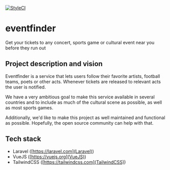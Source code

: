 [![StyleCI](https://styleci.io/repos/128091506/shield?branch=master)](https://styleci.io/repos/128091506)

# eventfinder
Get your tickets to any concert, sports game or cultural event near you before they run out

## Project description and vision
Eventfinder is a service that lets users follow their favorite artists, football teams, poets or other acts. Whenever tickets are released to relevant acts the user is notified. 

We have a very ambitious goal to make this service available in several countries and to include as much of the cultural scene as possible, as well as most sports games.

Additionally, we'd like to make this project as well maintained and functional as possible. Hopefully, the open source community can help with that.

## Tech stack
* Laravel ([https://laravel.com](Laravel))
* VueJS ([https://vuejs.org](VueJS))
* TailwindCSS ([https://tailwindcss.com](TailwindCSS))
